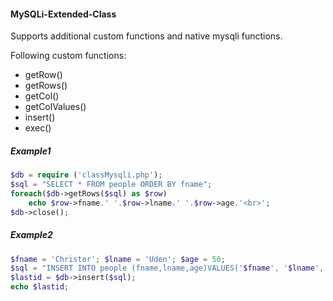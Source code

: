 #### MySQLi-Extended-Class
Supports additional custom functions and native mysqli functions.

Following custom functions:
- getRow()
- getRows()
- getCol()
- getColValues()
- insert()
- exec()

##### Example1
```php
$db = require ('classMysqli.php');
$sql = "SELECT * FROM people ORDER BY fname";
foreach($db->getRows($sql) as $row)
    echo $row->fname.' '.$row->lname.' '.$row->age.'<br>';
$db->close();
```
##### Example2
```php
$fname = 'Christer'; $lname = 'Uden'; $age = 50;
$sql = "INSERT INTO people (fname,lname,age)VALUES('$fname', '$lname', $age)";
$lastid = $db->insert($sql);
echo $lastid;
```
